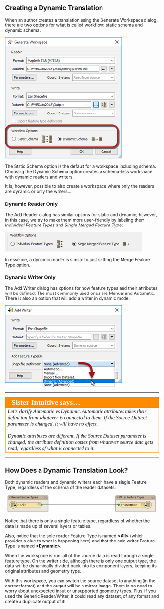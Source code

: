 ## Creating a Dynamic Translation ##

When an author creates a translation using the Generate Workspace dialog, there are two options for what is called workflow: static schema and dynamic schema.

![](./Images/Img3.037.CreateDynamicWorkspace.png)

The Static Schema option is the default for a workspace including schema. Choosing the Dynamic Schema option creates a schema-less workspace with dynamic readers and writers.

It is, however, possible to also create a workspace where only the readers are dynamic or only the writers...

### Dynamic Reader Only ###
The Add Reader dialog has similar options for static and dynamic; however, in this case, we try to make them more user-friendly by labeling them *Individual Feature Types* and *Single Merged Feature Type*:

![](./Images/Img3.038.AddDynamicReader.png)

In essence, a dynamic reader is similar to just setting the Merge Feature Type option.

### Dynamic Writer Only ###
The Add Writer dialog has options for how feature types and their attributes will be defined. The most commonly used ones are Manual and Automatic. There is also an option that will add a writer in dynamic mode:

![](./Images/Img3.039.AddDynamicWriter.png)

---

<table style="border-spacing: 0px">
<tr>
<td style="vertical-align:middle;background-color:darkorange;border: 2px solid darkorange">
<i class="fa fa-quote-left fa-lg fa-pull-left fa-fw" style="color:white;padding-right: 12px;vertical-align:text-top"></i>
<span style="color:white;font-size:x-large;font-weight: bold;font-family:serif">Sister Intuitive says…</span>
</td>
</tr>

<tr>
<td style="border: 1px solid darkorange">
<span style="font-family:serif; font-style:italic; font-size:larger">
Let's clarify Automatic vs Dynamic. Automatic attributes takes their definition from whatever is connected to them. If the Source Dataset parameter is changed, it will have no effect. 
<br><br>Dynamic attributes are different. If the Source Dataset parameter is changed, the attribute definition comes from whatever source data gets read, regardless of what is connected to it. 
</span>
</td>
</tr>
</table>

---

## How Does a Dynamic Translation Look? ##

Both dynamic readers and dynamic writers each have a single Feature Type, regardless of the schema of the reader datasets:

![](./Images/Img3.040.BasicDynamicWorkspace.png)

Notice that there is only a single feature type, regardless of whether the data is made up of several layers or tables.

Also, notice that the sole reader Feature Type is named **&lt;All&gt;** (which provides a clue to what is happening here) and that the sole writer Feature Type is named **&lt;Dynamic&gt;**.

When the workspace is run, all of the source data is read through a single feature type. On the writer side, although there is only one output type, the data will be dynamically divided back into its component layers, keeping its original attributes and geometry type.

With this workspace, you can switch the source dataset to anything (in the correct format) and the output will be a mirror image. There is no need to worry about unexpected input or unsupported geometry types. Plus, if you used the Generic Reader/Writer, it could read any dataset, of any format and create a duplicate output of it!